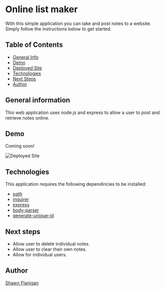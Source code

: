 # Online list maker

With this simple application you can take and post notes to a website. Simply follow the instructions below to get started.

## Table of Contents

- [General Info](#general-info)
- [Demo](#demo)
- [Deployed Site](#link)
- [Technologies](#technologies)
- [Next Steps](#next-steps)
- [Author](#author)

## General information

This web application uses node.js and express to allow a user to post and retrieve notes online.

## Demo

Coming soon!

![Deployed Site](https://stormy-spire-23828.herokuapp.com/)

## Technologies

This application requires the following dependincies to be installed:

- [path](https://www.npmjs.com/search?q=path)
- [inquirer](https://www.npmjs.com/package/inquirer?activeTab=readme)
- [express](https://www.npmjs.com/package/express)
- [body-parser](https://www.npmjs.com/package/body-parser)
- [generate-unique-id](https://www.npmjs.com/package/generate-unique-id)

## Next steps

- Allow user to delete individual notes.
- Allow user to clear their own notes.
- Allow for individual users.

## Author

[Shawn Flanigan](https://github.com/Shawnmflanigan)